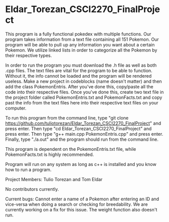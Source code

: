 # Eldar_Torezan_CSCI2270_FinalProject

This program is a fully functional pokedex with multiple functions. Our program takes information from a text file containing all 151 Pokemon. Our program will be able to pull up any information you want about a certain Pokemon. We utilize linked lists in order to categorize all the Pokemon by their respective types.

In order to run the program you must download the .h file as well as both .cpp files. The text files are vital for the program to be able to function. Without it, the info cannot be loaded and the program will be rendered useless. Make a new project in codeblocks (name doesn't matter) and then add the class PokemonEntris. After you've done this, copy/paste all the code into their respective files. Once you've done this, create two text file in the project folder called PokemonEntris.txt and PokemonFacts.txt and copy past the info from the text files here into their respective text files on your computer.

To run this program from the command line, type "git clone https://github.com/tuliotorezan/Eldar_Torezan_CSCI2270_FinalProject" and press enter. Then type "cd Eldar_Torezan_CSCI2270_FinalProject" and press enter. Then type "g++ main.cpp PokemonEntris.cpp" and press enter. Finally, type "./a.out" and the program should run from the command line. 

This program is dependent on the PokemonEntris.txt file, while PokemonFacts.txt is highly recommended.

Program will run on any system as long as c++ is installed and you know how to run a program.

Project Members: Tulio Torezan and Tom Eldar

No contributors currently.

Current bugs: Cannot enter a name of a Pokemon after entering an ID and vice-versa when doing a search or checking for breedability. We are currently working on a fix for this issue. The weight function also doesn't run.
